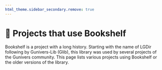 ```yaml
---
html_theme.sidebar_secondary.remove: true
---
```


# 📁 Projects that use Bookshelf

Bookshelf is a project with a long history.
Starting with the name of LGDir following by Gunivers-Lib (Glib), this library was used by several projects of the Gunivers community.
This page lists various projects using Bookshelf or the older versions of the library.

```{include} ../_templates/projects-using-bookshelf.md
```
